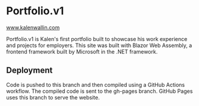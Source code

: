 # Portfolio.v1
www.kalenwallin.com

Portfolio.v1 is Kalen's first portfolio built to showcase his work experience and projects for employers. This site was built with Blazor Web Assembly, a frontend framework built by Microsoft in the .NET framework.

## Deployment
Code is pushed to this branch and then compiled using a GitHub Actions workflow. The compiled code is sent to the gh-pages branch. GitHub Pages uses this branch to serve the website. 
